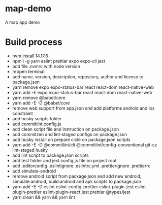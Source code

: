 # map-demo

A map app demo

# Build process

- nvm install 14.17.6
- npm i -g yarn eslint prettier expo expo-cli jest
- add file .nvmrc with node version
- reopen terminal
- add name, version, description, repository, author and license to package.json
- yarn remove expo expo-status-bar react react-dom react-native-web
- yarn add -E expo expo-status-bar react react-dom react-native-web
- yarn remove @babel/core
- yarn add -E -D @babel/core
- remove web support from app.json and add platforms android and ios constraint
- add husky scripts folder
- add commitlint.config.js
- add clean script file and instruction on package.json
- add commitzen and lint-staged configs on package.json
- add husky install on prepare cicle on package.json scripts
- yarn add -E -D @commitlint/cli @commitlint/config-conventional git-cz lint-staged husky
- add lint script to package.json scripts
- add test folder and jest.config.js file on project root
- add .editorconfig .eslintignore .eslintrc.yml .prettierignore .prettierrc
- add simulate-android
- remove android script from package.json and add new android, simulate:android, build:android and apk scripts to package.json
- yarn add -E -D eslint eslint-config-prettier eslint-plugin-jest eslint-plugin-prettier eslint-plugin-react jest prettier @types/jest
- yarn clean && yarn && yarn lint
